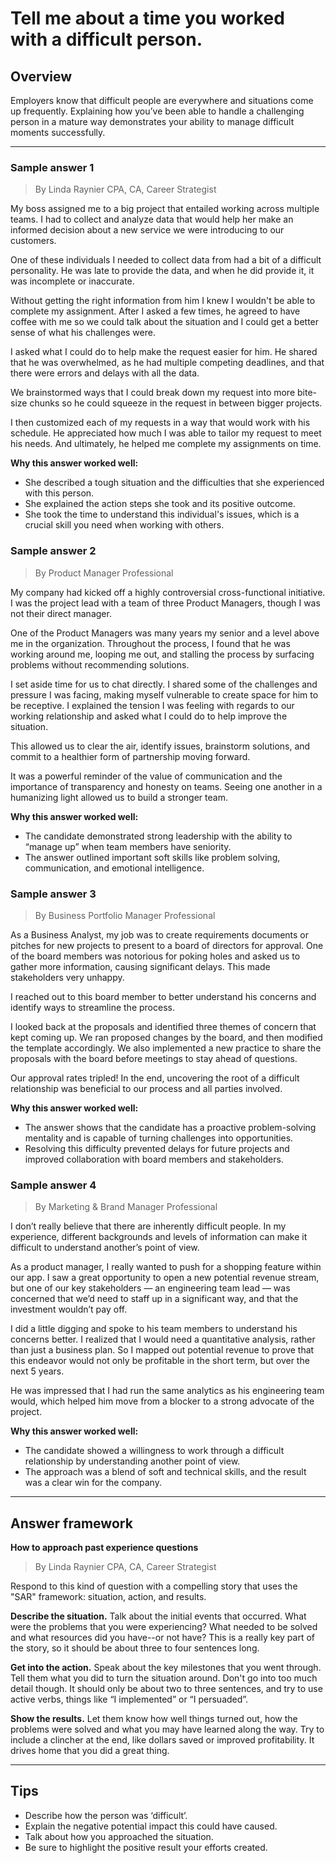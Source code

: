 # Tell me about a time you worked with a difficult person.

## Overview
Employers know that difficult people are everywhere and situations come up frequently. Explaining how you’ve been able to handle a challenging person in a mature way demonstrates your ability to manage difficult moments successfully.

---

### Sample answer 1
> By Linda Raynier CPA, CA, Career Strategist

My boss assigned me to a big project that entailed working across multiple teams. I had to collect and analyze data that would help her make an informed decision about a new service we were introducing to our customers.

One of these individuals I needed to collect data from had a bit of a difficult personality. He was late to provide the data, and when he did provide it, it was incomplete or inaccurate.

Without getting the right information from him I knew I wouldn't be able to complete my assignment. After I asked a few times, he agreed to have coffee with me so we could talk about the situation and I could get a better sense of what his challenges were.

I asked what I could do to help make the request easier for him. He shared that he was overwhelmed, as he had multiple competing deadlines, and that there were errors and delays with all the data.

We brainstormed ways that I could break down my request into more bite-size chunks so he could squeeze in the request in between bigger projects.

I then customized each of my requests in a way that would work with his schedule. He appreciated how much I was able to tailor my request to meet his needs. And ultimately, he helped me complete my assignments on time.

**Why this answer worked well:**

* She described a tough situation and the difficulties that she experienced with this person.
* She explained the action steps she took and its positive outcome.
* She took the time to understand this individual's issues, which is a crucial skill you need when working with others.

### Sample answer 2
> By Product Manager Professional

My company had kicked off a highly controversial cross-functional initiative. I was the project lead with a team of three Product Managers, though I was not their direct manager.

One of the Product Managers was many years my senior and a level above me in the organization. Throughout the process, I found that he was working around me, looping me out, and stalling the process by surfacing problems without recommending solutions.

I set aside time for us to chat directly. I shared some of the challenges and pressure I was facing, making myself vulnerable to create space for him to be receptive. I explained the tension I was feeling with regards to our working relationship and asked what I could do to help improve the situation.

This allowed us to clear the air, identify issues, brainstorm solutions, and commit to a healthier form of partnership moving forward.

It was a powerful reminder of the value of communication and the importance of transparency and honesty on teams. Seeing one another in a humanizing light allowed us to build a stronger team.

**Why this answer worked well:**

* The candidate demonstrated strong leadership with the ability to “manage up” when team members have seniority.
* The answer outlined important soft skills like problem solving, communication, and emotional intelligence.

### Sample answer 3
> By Business Portfolio Manager Professional

As a Business Analyst, my job was to create requirements documents or pitches for new projects to present to a board of directors for approval. One of the board members was notorious for poking holes and asked us to gather more information, causing significant delays. This made stakeholders very unhappy.

I reached out to this board member to better understand his concerns and identify ways to streamline the process.

I looked back at the proposals and identified three themes of concern that kept coming up. We ran proposed changes by the board, and then modified the template accordingly. We also implemented a new practice to share the proposals with the board before meetings to stay ahead of questions.

Our approval rates tripled! In the end, uncovering the root of a difficult relationship was beneficial to our process and all parties involved.

**Why this answer worked well:**

* The answer shows that the candidate has a proactive problem-solving mentality and is capable of turning challenges into opportunities.
* Resolving this difficulty prevented delays for future projects and improved collaboration with board members and stakeholders.

### Sample answer 4
> By Marketing & Brand Manager Professional

I don’t really believe that there are inherently difficult people. In my experience, different backgrounds and levels of information can make it difficult to understand another’s point of view.

As a product manager, I really wanted to push for a shopping feature within our app. I saw a great opportunity to open a new potential revenue stream, but one of our key stakeholders — an engineering team lead — was concerned that we’d need to staff up in a significant way, and that the investment wouldn’t pay off.

I did a little digging and spoke to his team members to understand his concerns better. I realized that I would need a quantitative analysis, rather than just a business plan. So I mapped out potential revenue to prove that this endeavor would not only be profitable in the short term, but over the next 5 years.

He was impressed that I had run the same analytics as his engineering team would, which helped him move from a blocker to a strong advocate of the project.

**Why this answer worked well:**

* The candidate showed a willingness to work through a difficult relationship by understanding another point of view.
* The approach was a blend of soft and technical skills, and the result was a clear win for the company.

---

## Answer framework

**How to approach past experience questions**

> By Linda Raynier CPA, CA, Career Strategist

Respond to this kind of question with a compelling story that uses the "SAR" framework: situation, action, and results.

**Describe the situation.** Talk about the initial events that occurred. What were the problems that you were experiencing? What needed to be solved and what resources did you have--or not have? This is a really key part of the story, so it should be about three to four sentences long.

**Get into the action.** Speak about the key milestones that you went through. Tell them what you did to turn the situation around. Don't go into too much detail though. It should only be about two to three sentences, and try to use active verbs, things like “I implemented” or “I persuaded”.

**Show the results.** Let them know how well things turned out, how the problems were solved and what you may have learned along the way. Try to include a clincher at the end, like dollars saved or improved profitability. It drives home that you did a great thing.

---

## Tips

* Describe how the person was ‘difficult’.
* Explain the negative potential impact this could have caused.
* Talk about how you approached the situation.
* Be sure to highlight the positive result your efforts created.
